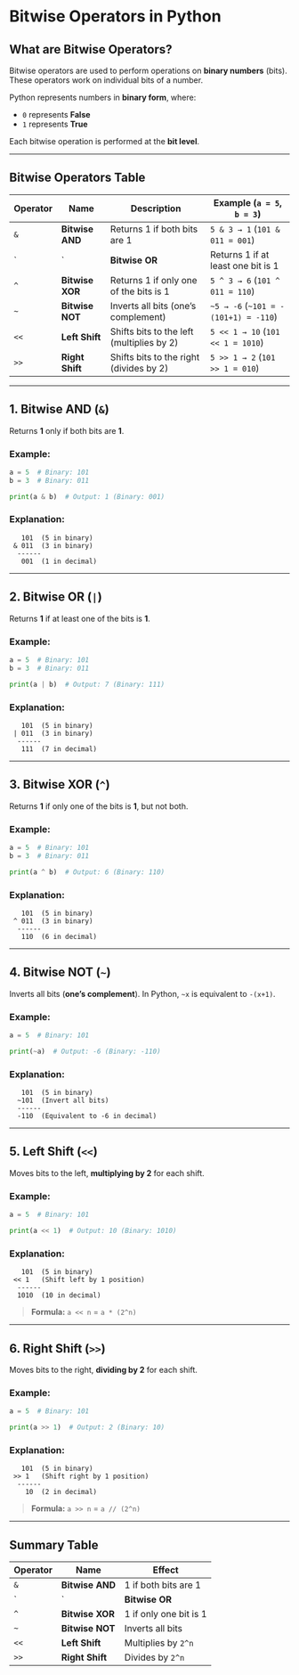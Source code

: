 # **Bitwise Operators in Python**  

## **What are Bitwise Operators?**  
Bitwise operators are used to perform operations on **binary numbers** (bits). These operators work on individual bits of a number.

Python represents numbers in **binary form**, where:  
- `0` represents **False**  
- `1` represents **True**  

Each bitwise operation is performed at the **bit level**.

---

## **Bitwise Operators Table**

| Operator | Name | Description | Example (`a = 5`, `b = 3`) |
|----------|------|-------------|----------------------|
| `&` | **Bitwise AND** | Returns 1 if both bits are 1 | `5 & 3 → 1` (`101 & 011 = 001`) |
| `|` | **Bitwise OR** | Returns 1 if at least one bit is 1 | `5 | 3 → 7` (`101 | 011 = 111`) |
| `^` | **Bitwise XOR** | Returns 1 if only one of the bits is 1 | `5 ^ 3 → 6` (`101 ^ 011 = 110`) |
| `~` | **Bitwise NOT** | Inverts all bits (one’s complement) | `~5 → -6` (`~101 = -(101+1) = -110`) |
| `<<` | **Left Shift** | Shifts bits to the left (multiplies by 2) | `5 << 1 → 10` (`101 << 1 = 1010`) |
| `>>` | **Right Shift** | Shifts bits to the right (divides by 2) | `5 >> 1 → 2` (`101 >> 1 = 010`) |

---

## **1. Bitwise AND (`&`)**
Returns **1** only if both bits are **1**.

### **Example:**
```python
a = 5  # Binary: 101
b = 3  # Binary: 011

print(a & b)  # Output: 1 (Binary: 001)
```

### **Explanation:**
```
   101  (5 in binary)
 & 011  (3 in binary)
  ------
   001  (1 in decimal)
```

---

## **2. Bitwise OR (`|`)**
Returns **1** if at least one of the bits is **1**.

### **Example:**
```python
a = 5  # Binary: 101
b = 3  # Binary: 011

print(a | b)  # Output: 7 (Binary: 111)
```

### **Explanation:**
```
   101  (5 in binary)
 | 011  (3 in binary)
  ------
   111  (7 in decimal)
```

---

## **3. Bitwise XOR (`^`)**
Returns **1** if only one of the bits is **1**, but not both.

### **Example:**
```python
a = 5  # Binary: 101
b = 3  # Binary: 011

print(a ^ b)  # Output: 6 (Binary: 110)
```

### **Explanation:**
```
   101  (5 in binary)
 ^ 011  (3 in binary)
  ------
   110  (6 in decimal)
```

---

## **4. Bitwise NOT (`~`)**
Inverts all bits (**one’s complement**). In Python, `~x` is equivalent to `-(x+1)`.

### **Example:**
```python
a = 5  # Binary: 101

print(~a)  # Output: -6 (Binary: -110)
```

### **Explanation:**
```
   101  (5 in binary)
  ~101  (Invert all bits)
  ------
  -110  (Equivalent to -6 in decimal)
```

---

## **5. Left Shift (`<<`)**
Moves bits to the left, **multiplying by 2** for each shift.

### **Example:**
```python
a = 5  # Binary: 101

print(a << 1)  # Output: 10 (Binary: 1010)
```

### **Explanation:**
```
   101  (5 in binary)
 << 1   (Shift left by 1 position)
  ------
  1010  (10 in decimal)
```
> **Formula:** `a << n` = `a * (2^n)`

---

## **6. Right Shift (`>>`)**
Moves bits to the right, **dividing by 2** for each shift.

### **Example:**
```python
a = 5  # Binary: 101

print(a >> 1)  # Output: 2 (Binary: 10)
```

### **Explanation:**
```
   101  (5 in binary)
 >> 1   (Shift right by 1 position)
  ------
    10  (2 in decimal)
```
> **Formula:** `a >> n` = `a // (2^n)`

---

## **Summary Table**
| Operator | Name | Effect |
|----------|------|--------|
| `&` | **Bitwise AND** | 1 if both bits are 1 |
| `|` | **Bitwise OR** | 1 if at least one bit is 1 |
| `^` | **Bitwise XOR** | 1 if only one bit is 1 |
| `~` | **Bitwise NOT** | Inverts all bits |
| `<<` | **Left Shift** | Multiplies by `2^n` |
| `>>` | **Right Shift** | Divides by `2^n` |
